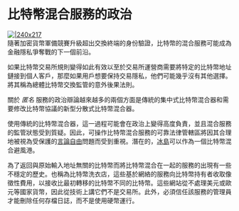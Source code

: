 # 比特幣混合服務的政治
[![|240x217](https://b-i.forbesimg.com/jonmatonis/files/2013/06/laundry-300x271.png)](http://b-i.forbesimg.com/jonmatonis/files/2013/06/laundry.png)    
隨著加密貨幣軍備競賽升級超出交換終端的身份驗證，比特幣的混合服務可能成為金融隱私爭奪戰的下一個前沿。

如果比特幣交易所規則變得如此有效以至於交易所運營商需要將特定的比特幣地址鏈接到個人客戶，那麼如果用戶想要保持交易隱私，他們可能幾乎沒有其他選擇。將其稱為總體比特幣交換監管的意外後果法則。

關於 *匿名* 服務的政治辯論越來越多的兩個方面是傳統的集中式比特幣混合器和需要修改比特幣協議的新型分散式比特幣混合器。

使用傳統的比特幣混合器，這一過程可能會在政治上變得高度負責，並且混合服務的監管狀態受到質疑。因此，可操作比特幣混合服務的可靠法律管轄區將因其合理地被視為受保護的[言論自由](http://bitcoinmagazine.com/freedom-of-speech-in-financial-commerce/)問題而受到重視。潛在的，[冰島](http://articles.latimes.com/2011/apr/02/world/la-fg-iceland-free-speech-20110403)可以作為一個比特幣混合避風港。

為了返回與原始輸入地址無關的比特幣而將比特幣混合在一起的服務的出現有一些不穩定的歷史。也稱為比特幣洗衣店，這些基於網絡的服務向比特幣持有者收取像徵性費用，以接收比最初轉移的比特幣不同的比特幣。這些網站從不處理美元或歐元等國家貨幣，因此從技術上講它們不是交易所。此外，必須信任該服務的管理員才能刪除任何存檔日誌，而不是使用硬幣運行。